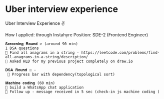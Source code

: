 # Uber interview experience

Uber Interview Experience ✌️

How I applied: through Instahyre
Position: SDE-2 (Frontend Engineer)

```
𝐒𝐜𝐫𝐞𝐞𝐧𝐢𝐧𝐠 𝐑𝐨𝐮𝐧𝐝 ☑️ (around 90 min)
1 DSA questions
📌 Find all anagrams in a string - https://leetcode.com/problems/find-all-anagrams-in-a-string/description/
📌 Asked HLD for my previous project completely on draw.io
```

```
𝐃𝐒𝐀 𝐑𝐨𝐮𝐧𝐝 ☑️ - 
 📌 Progress bar with dependency(topological sort) 
```

```
𝐌𝐚𝐜𝐡𝐢𝐧𝐞 𝐜𝐨𝐝𝐢𝐧𝐠 (60 min) 
📌 build a WhatsApp chat application 
📌 Follow up - message received in 5 sec (check-in js machine coding )
```
